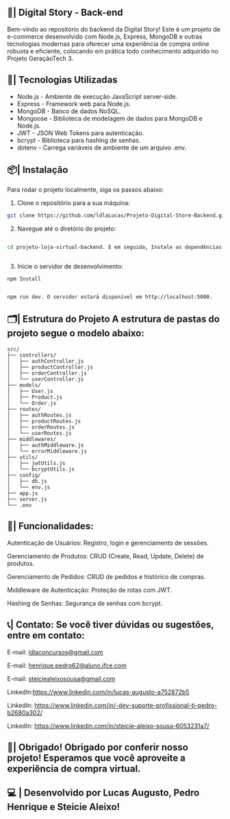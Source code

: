 ## 🛒| Digital Story - Back-end

Bem-vindo ao repositório do backend da Digital Story! Este é um projeto de e-commerce desenvolvido com Node.js, Express, MongoDB e outras tecnologias modernas para oferecer uma experiência de compra online robusta e eficiente, colocando em prática todo conhecimento adquirido no Projeto GeraçãoTech 3.

## 🚀| Tecnologias Utilizadas
- Node.js - Ambiente de execução JavaScript server-side.
- Express - Framework web para Node.js.
- MongoDB - Banco de dados NoSQL.
- Mongoose - Biblioteca de modelagem de dados para MongoDB e Node.js.
- JWT - JSON Web Tokens para autenticação.
- bcrypt - Biblioteca para hashing de senhas.
- dotenv - Carrega variáveis de ambiente de um arquivo .env.

## 📦| Instalação
Para rodar o projeto localmente, siga os passos abaixo:

1. Clone o repositório para a sua máquina:

  ```bash
git clone https://github.com/ldlaLucas/Projeto-Digital-Store-Backend.git

  ```

2. Navegue até o diretório do projeto:

  ```bash

cd projeto-loja-virtual-backend. E em seguida, Instale as dependências:

  ```

  ```bash

  ```
3. Inicie o servidor de desenvolvimento:

```
npm Install

  ```

  ```bash

npm run dev. O servidor estará disponível em http://localhost:5000.

```
## 🗂️| Estrutura do Projeto A estrutura de pastas do projeto segue o modelo abaixo:

```
src/
├── controllers/
│   ├── authController.js
│   ├── productController.js
│   ├── orderController.js
│   └── userController.js
├── models/
│   ├── User.js
│   ├── Product.js
│   └── Order.js
├── routes/
│   ├── authRoutes.js
│   ├── productRoutes.js
│   ├── orderRoutes.js
│   └── userRoutes.js
├── middlewares/
│   ├── authMiddleware.js
│   └── errorMiddleware.js
├── utils/
│   ├── jwtUtils.js
│   └── bcryptUtils.js
├── config/
│   ├── db.js
│   └── env.js
├── app.js
├── server.js
└── .env

```

## 🌟| Funcionalidades:

Autenticação de Usuários: Registro, login e gerenciamento de sessões.

Gerenciamento de Produtos: CRUD (Create, Read, Update, Delete) de produtos.

Gerenciamento de Pedidos: CRUD de pedidos e histórico de compras.

Middleware de Autenticação: Proteção de rotas com JWT.

Hashing de Senhas: Segurança de senhas com bcrypt.

## 📞| Contato: Se você tiver dúvidas ou sugestões, entre em contato:

E-mail: ldlaconcursos@gmail.com

E-mail: henrique.pedro62@aluno.ifce.com

E-mail: steiciealeixosousa@gmail.com

LinkedIn:https://www.linkedin.com/in/lucas-augusto-a752872b5

LinkedIn: https://www.linkedin.com/in/-dev-suporte-profissional-ti-pedro-b2680a302/

LinkedIn: https://www.linkedin.com/in/steicie-aleixo-sousa-6053231a7/

## 🎉| Obrigado! Obrigado por conferir nosso projeto! Esperamos que você aproveite a experiência de compra virtual.

## 💻 | Desenvolvido por Lucas Augusto, Pedro Henrique e Steicie Aleixo!
